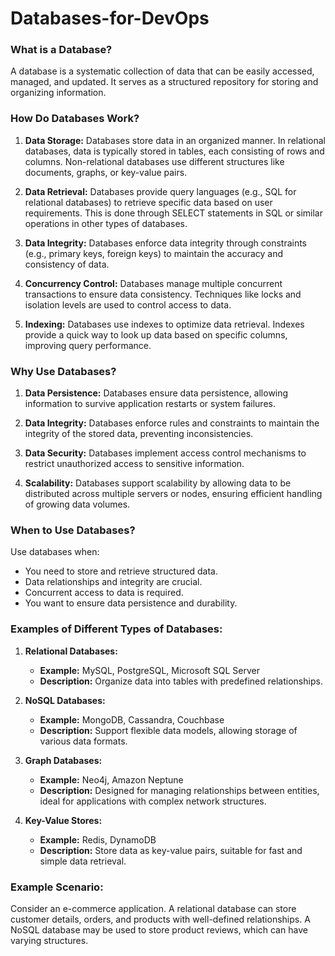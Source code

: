 # Databases-for-DevOps


### What is a Database?

A database is a systematic collection of data that can be easily accessed, managed, and updated. It serves as a structured repository for storing and organizing information.

### How Do Databases Work?

1. **Data Storage:** Databases store data in an organized manner. In relational databases, data is typically stored in tables, each consisting of rows and columns. Non-relational databases use different structures like documents, graphs, or key-value pairs.

2. **Data Retrieval:** Databases provide query languages (e.g., SQL for relational databases) to retrieve specific data based on user requirements. This is done through SELECT statements in SQL or similar operations in other types of databases.

3. **Data Integrity:** Databases enforce data integrity through constraints (e.g., primary keys, foreign keys) to maintain the accuracy and consistency of data.

4. **Concurrency Control:** Databases manage multiple concurrent transactions to ensure data consistency. Techniques like locks and isolation levels are used to control access to data.

5. **Indexing:** Databases use indexes to optimize data retrieval. Indexes provide a quick way to look up data based on specific columns, improving query performance.

### Why Use Databases?

1. **Data Persistence:** Databases ensure data persistence, allowing information to survive application restarts or system failures.

2. **Data Integrity:** Databases enforce rules and constraints to maintain the integrity of the stored data, preventing inconsistencies.

3. **Data Security:** Databases implement access control mechanisms to restrict unauthorized access to sensitive information.

4. **Scalability:** Databases support scalability by allowing data to be distributed across multiple servers or nodes, ensuring efficient handling of growing data volumes.

### When to Use Databases?

Use databases when:

- You need to store and retrieve structured data.
- Data relationships and integrity are crucial.
- Concurrent access to data is required.
- You want to ensure data persistence and durability.

### Examples of Different Types of Databases:

1. **Relational Databases:**
   - **Example:** MySQL, PostgreSQL, Microsoft SQL Server
   - **Description:** Organize data into tables with predefined relationships.

2. **NoSQL Databases:**
   - **Example:** MongoDB, Cassandra, Couchbase
   - **Description:** Support flexible data models, allowing storage of various data formats.

3. **Graph Databases:**
   - **Example:** Neo4j, Amazon Neptune
   - **Description:** Designed for managing relationships between entities, ideal for applications with complex network structures.

4. **Key-Value Stores:**
   - **Example:** Redis, DynamoDB
   - **Description:** Store data as key-value pairs, suitable for fast and simple data retrieval.

### Example Scenario: 
Consider an e-commerce application. A relational database can store customer details, orders, and products with well-defined relationships. A NoSQL database may be used to store product reviews, which can have varying structures.

